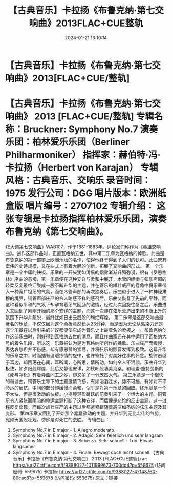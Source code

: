 ﻿---
title: 【古典音乐】卡拉扬《布鲁克纳·第七交响曲》2013FLAC+CUE整轨
date: 2024-01-21 13:10:14
categories: WAV车载音乐、镜像
tags: 华语中文
---
# 【古典音乐】卡拉扬《布鲁克纳·第七交响曲》2013[FLAC+CUE/整轨]

【古典音乐】卡拉扬《布鲁克纳·第七交响曲》 2013
[FLAC+CUE/整轨]
专辑名称：Bruckner: Symphony No.7
演奏乐团：柏林爱乐乐团（Berliner Philharmoniker）
指挥家：赫伯特·冯·卡拉扬（Herbert von Karajan）
专辑风格：古典音乐、交响乐
录音时间：1975
发行公司：DGG
唱片版本：欧洲纸盒版
唱片编号：2707102
专辑介绍：
这张专辑是卡拉扬指挥柏林爱乐乐团，演奏布鲁克纳《第七交响曲》。
==========
《E大调第七交响曲》WAB107，作于1881-1883年。评论家们称作为《英雄交响曲》。创作这部作品时，正直瓦格纳去世，其中第二乐章为瓦格纳的悼歌。此曲是布鲁克纳的第一部攀上欧洲乐坛的名作，使得他终于得到了人们的认可。此曲既有宏伟的史诗规模，又在曲式上有着大胆的创新，拓展了交响曲的形式。
第一个乐章是一个中庸的快板。乐章的一开头犹如清晨的烟雾渐渐升腾弥漫，很有《罗恩格林》序曲的意境，第一乐章便在这种安详与柔和中展开，木管的缥缈与弦乐声部的轻柔反复最终汇聚成一股不断升华的主题，并在管乐的雄壮威严的号角中将乐章带入一种宽广坦荡的气氛，而在木管声部的再次独奏后，乐曲似乎进入了一种神秘肃穆的境界，铜管声部庄严的令人略感不祥的感召后，乐曲又恢复了先前的平静，而这种看似平和的气氛下却孕育着荡气回肠的激情，经过几次回旋往复之后，乐曲进入又回到了刚刚开始的那个安详的主题，而这一次却在弦乐营造出来的不断上升的氛围下升华并超脱，最终犹如日出云层般的绚烂辉煌。
第二乐章是这部交响曲最著名的乐章，不仅仅因为这个柔板竟然长达23分钟，而是因为无论从感染力还是这个乐章在以后引来的非议都促使它成为音乐史上最着名的柔板之一。布鲁克纳创作这部乐曲时，刚好得到瓦格纳去世的消息，而且作曲家还在其中运用了瓦格纳大号的着名乐段，所以这一乐章被认为是为瓦格纳所创作的挽歌。乐曲庄严而缓慢，表达哀愁但并不伤感，却有感恩赞的崇高，并将弦乐的颤音发挥到极致。这篇升华的乐章之中，时而插有温暖抒情的旋律，也许寄托了对美好往事的怀念。旋律击罄于耳边，却回荡在心间，耳所闻，心所思，情所动，如何令人不泪颜。乐曲升华到极致，如夕阳般辉煌，此后又静谧安详，如秋叶般凄美沧桑。和理查·施特劳斯的《死与净化》有着异曲同工之妙，却又多了一分庞然大气。
第三乐章是一个很快的谐谑曲，铜管乐主导下的主题激情飞扬，有如滔滔江水，势不可挡，有如对不平命运的反抗。中间的部分却缓慢而柔和，似乎是对第一乐章的回应。终乐章是一个不太快，但是很激动的快板。小提琴轻盈跳跃的前奏引来了一个博大的主题。铜管乐令人紧张而阴暗的命运主题打断了这种安详，而后便是悲怆的反击主题。这一过程反复出现，而每次雄壮庄严的主题过后都紧紧跟随着高洁如圣咏的弦乐主题及其变形。
第四乐章又回到了开始那个蠢蠢欲动的主题，并升华到无比宏伟的气势，宛如天国般壮观，仿佛是对死亡的战胜。
专辑曲目：
01. Symphony No.7 in E major - 1. Allegro moderato
02. Symphony No.7 in E major - 2. Adagio. Sehr feierlich und
sehr langsam
03. Symphony No.7 in E major - 3. Scherzo. Sehr schnell - Trio.
Etwas langsamer
04. Symphony No.7 in E major - 4. Finale. Bewegt doch nicht
schnell
【古典音乐】卡拉扬《布鲁克纳·第七交响曲》 2013 [FLAC+CUE整轨].rar: https://url27.ctfile.com/f/9388027-1011999673-700dd4?p=559675
(访问密码: 559675)
卡拉扬: https://url27.ctfile.com/d/9388027-47148760-80cac8?p=559675
(访问密码: 559675)
原文：[链接](https://blog.sina.com.cn/s/blog_1647c7e7601031494.html)